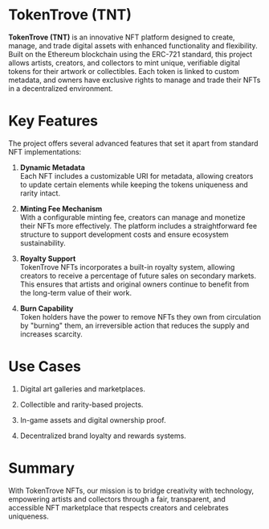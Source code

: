 # TokenTrove (TNT)

**TokenTrove (TNT)** is an innovative NFT platform designed to create, manage, and trade digital assets with
enhanced functionality and flexibility. Built on the Ethereum blockchain using the ERC-721 standard, this
project allows artists, creators, and collectors to mint unique, verifiable digital tokens for their artwork
or collectibles. Each token is linked to custom metadata, and owners have exclusive rights to manage and trade their
NFTs in a decentralized environment.

# Key Features

The project offers several advanced features that set it apart from standard NFT implementations:

1. **Dynamic Metadata**  
   Each NFT includes a customizable URI for metadata, allowing creators to update certain elements while keeping
   the tokens uniqueness and rarity intact.

2. **Minting Fee Mechanism**  
   With a configurable minting fee, creators can manage and monetize their NFTs more effectively. The platform
   includes a straightforward fee structure to support development costs and ensure ecosystem sustainability.

3. **Royalty Support**  
   TokenTrove NFTs incorporates a built-in royalty system, allowing creators to receive a percentage of future
   sales on secondary markets. This ensures that artists and original owners continue to benefit from the long-term
   value of their work.

4. **Burn Capability**  
   Token holders have the power to remove NFTs they own from circulation by "burning" them, an irreversible
   action that reduces the supply and increases scarcity.

# Use Cases

1. Digital art galleries and marketplaces.

2. Collectible and rarity-based projects.

3. In-game assets and digital ownership proof.

4. Decentralized brand loyalty and rewards systems.

# Summary

With TokenTrove NFTs, our mission is to bridge creativity with technology, empowering artists and collectors
through a fair, transparent, and accessible NFT marketplace that respects creators and celebrates uniqueness.
